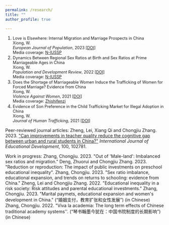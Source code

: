 ```yaml
---
permalink: /research/
title: ""
author_profile: true

---
```

1. <span style="font-size:0.9em;">Love is Elsewhere: Internal Migration and Marriage Prospects in China    
   Xiong, W.       
   *European Journal of Population*, 2023  [[DOI](https://doi.org/10.1007/s10680-023-09658-3)]                                        
   Media coverage: [N-IUSSP](https://www.niussp.org/migration-and-foreigners/internal-migration-and-the-marriage-market-in-china/)
1. <span style="font-size:0.9em;">Dynamics Between Regional Sex Ratios at Birth and Sex Ratios at Prime Marriageable Ages in China    
   Xiong, W.         
   *Population and Development Review*, 2022  [[DOI](https://doi.org/10.1111/padr.12476)]                          
   Media coverage: [N-IUSSP](https://www.niussp.org/gender-issues/a-tendency-towards-attenuation-of-regional-sex-ratio-imbalances-in-china/)
1. <span style="font-size:0.9em;">Does the Shortage of Marriageable Women Induce the Trafficking of Women for Forced Marriage? Evidence from China    
   Xiong, W.       
   *Violence Against Women*, 2021  [[DOI](https://doi.org/10.1177/10778012211014565)]                                                                               
   Media coverage: [Zhishifenzi](http://zhishifenzi.com/news/multiple/12134.html)
1. <span style="font-size:0.9em;">Evidence of Son Preference in the Child Trafficking Market for Illegal Adoption in China  
   Xiong, W.       
   *Journal of Human Trafficking*, 2021  [[DOI](https://www.tandfonline.com/eprint/ZSJXJXUSTSDX6HYAGY9F/full?target=10.1080/23322705.2021.1874188)]


Peer-reviewed journal articles:
Zheng, Lei, Xiang Qi and Chongjiu Zhang. 2023. ["Can improvements in teacher quality reduce the cognitive gap between urban and rural students in China?"](https://www.sciencedirect.com/science/article/abs/pii/S0738059323000573) *International Journal of Educational Development*, 100, 102781.

Work in progress:
Zhang, Chongjiu. 2023. "Out of 'Male-land': Imbalanced sex ratios and migration."
Deng, Zhuorui and Chongjiu Zhang. 2023. "Reduction or reproduction: The impact of public investments on preschool educational inequality".
Zhang, Chongjiu. 2023. "Sex ratio imbalance, educational expansion, and trends on returns to schooling: evidence from China."
Zheng, Lei and Chongjiu Zhang. 2022. "Educational inequality in a risk society: Risk attitudes and parental educational investments​."
Zhang, Chongjiu. 2023. "Marital paymets, educational expansion and women's development in China." (“婚姻支付，教育扩张和女性发展”) (in Chinese)
Zhang, Chongjiu. 2022. "Viva la academia: The long term effects of Chinese traditional academy systems''. (“琴书翰墨今犹在：中国书院制度的长期影响”) (in Chinese)
